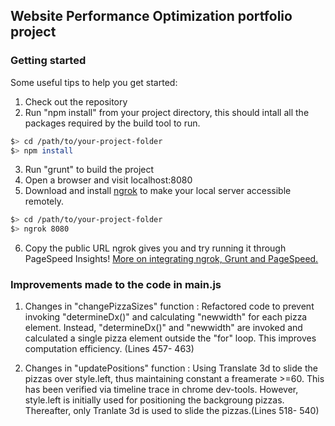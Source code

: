 ## Website Performance Optimization portfolio project

### Getting started

Some useful tips to help you get started:

1. Check out the repository
2. Run "npm install" from your project directory, this should intall all the packages required by the build tool to run.

  ```bash
  $> cd /path/to/your-project-folder
  $> npm install
  ```

3. Run "grunt" to build the project
4. Open a browser and visit localhost:8080
5. Download and install [ngrok](https://ngrok.com/) to make your local server accessible remotely.

  ``` bash
  $> cd /path/to/your-project-folder
  $> ngrok 8080
  ```

6. Copy the public URL ngrok gives you and try running it through PageSpeed Insights! [More on integrating ngrok, Grunt and PageSpeed.](http://www.jamescryer.com/2014/06/12/grunt-pagespeed-and-ngrok-locally-testing/)


### Improvements made to the code in main.js

1. Changes in "changePizzaSizes" function : Refactored code to prevent invoking "determineDx()" and calculating "newwidth" for each pizza element. Instead, "determineDx()" and "newwidth" are invoked and calculated a single pizza element outside the "for" loop. This improves computation efficiency. (Lines 457- 463)

2. Changes in "updatePositions" function : Using Translate 3d to slide the pizzas over style.left, thus maintaining constant a freamerate >=60. This has been verified via timeline trace in chrome dev-tools. However, style.left is initially used for positioning the backgroung pizzas. Thereafter, only Tranlate 3d is used to slide the pizzas.(Lines 518- 540)

